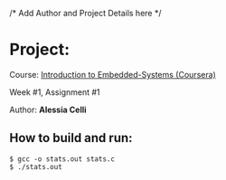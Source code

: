/* Add Author and Project Details here */
# Project:

Course: [Introduction to Embedded-Systems (Coursera)](https://www.coursera.org/learn/introduction-embedded-systems/)

Week #1, Assignment #1

Author:  **Alessia Celli**
## How to build and run: 
    $ gcc -o stats.out stats.c
    $ ./stats.out



